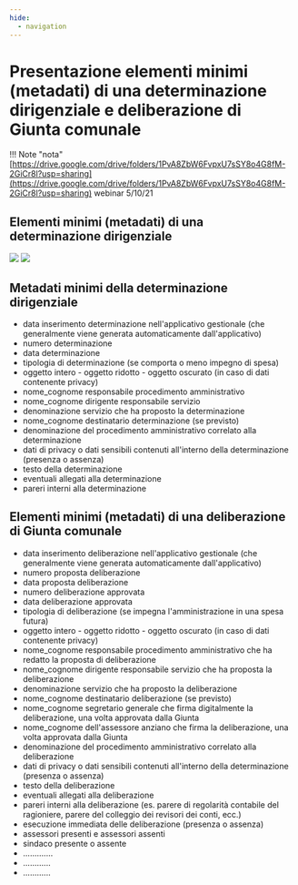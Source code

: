 ```yaml
---
hide:
  - navigation
---
```



# Presentazione elementi minimi (metadati) di una determinazione dirigenziale e deliberazione di Giunta comunale

!!! Note "nota"
    [https://drive.google.com/drive/folders/1PvA8ZbW6FvpxU7sSY8o4G8fM-2GiCr8l?usp=sharing](https://drive.google.com/drive/folders/1PvA8ZbW6FvpxU7sSY8o4G8fM-2GiCr8l?usp=sharing)
    webinar 5/10/21


## Elementi minimi (metadati) di una determinazione dirigenziale

![](https://user-images.githubusercontent.com/3757525/140091925-e05ae644-3ba5-4962-b081-7de2e9ae7dcb.png)
![](https://user-images.githubusercontent.com/3757525/140092545-3b1dce7e-0ad1-4e28-88b4-42862e3665eb.png)

## Metadati minimi della determinazione dirigenziale
- data inserimento determinazione nell'applicativo gestionale (che generalmente viene generata automaticamente dall'applicativo)
- numero determinazione
- data determinazione
- tipologia di determinazione (se comporta o meno impegno di spesa)
- oggetto intero - oggetto ridotto - oggetto oscurato (in caso di dati contenente privacy)
- nome_cognome responsabile procedimento amministrativo
- nome_cognome dirigente responsabile servizio
- denominazione servizio che ha proposto la determinazione
- nome_cognome destinatario determinazione (se previsto)
- denominazione del procedimento amministrativo correlato alla determinazione
- dati di privacy o dati sensibili contenuti all'interno della determinazione (presenza o assenza)
- testo della determinazione
- eventuali allegati alla determinazione
- pareri interni alla determinazione


## Elementi minimi (metadati) di una deliberazione di Giunta comunale
- data inserimento deliberazione nell'applicativo gestionale (che generalmente viene generata automaticamente dall'applicativo)
- numero proposta deliberazione
- data proposta deliberazione
- numero deliberazione approvata
- data deliberazione approvata
- tipologia di deliberazione (se impegna l'amministrazione in una spesa futura)
- oggetto intero - oggetto ridotto - oggetto oscurato (in caso di dati contenente privacy)
- nome_cognome responsabile procedimento amministrativo che ha redatto la proposta di deliberazione
- nome_cognome dirigente responsabile servizio che ha proposta la deliberazione
- denominazione servizio che ha proposto la deliberazione
- nome_cognome destinatario deliberazione (se previsto)
- nome_cognome segretario generale che firma digitalmente la deliberazione, una volta approvata dalla Giunta
- nome_cognome dell'assessore anziano che firma la deliberazione, una volta approvata dalla Giunta
- denominazione del procedimento amministrativo correlato alla deliberazione
- dati di privacy o dati sensibili contenuti all'interno della determinazione (presenza o assenza)
- testo della deliberazione
- eventuali allegati alla deliberazione
- pareri interni alla deliberazione (es. parere di regolarità contabile del ragioniere, parere del colleggio dei revisori dei conti, ecc.)
- esecuzione immediata delle deliberazione (presenza o assenza)
- assessori presenti e assessori assenti
- sindaco presente o assente
- .............
- ............
- ............
